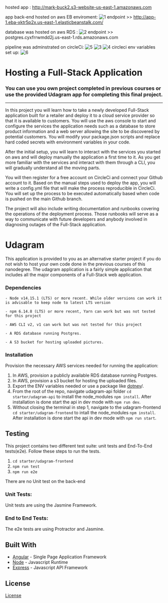hosted app : http://mark-buck2.s3-website-us-east-1.amazonaws.com

app back-end hosted on aws EB enviroment:
![1](https://user-images.githubusercontent.com/96624005/204115204-828d5330-cd32-454f-9f47-15d4a16a1055.PNG)
endpoint >> http://app-1.eba-xktr5p2x.us-east-1.elasticbeanstalk.com/

database was hosted on aws RDS :
![2](https://user-images.githubusercontent.com/96624005/204115238-b84e155c-e816-468f-a7dd-721b5027b75c.PNG)
endpoint >> postgres.cyxfrrwmdd2j.us-east-1.rds.amazonaws.com


pipeline was adminstrated on circleCi:
![5](https://user-images.githubusercontent.com/96624005/204115281-5e39730e-de54-4637-9457-03648d1a3bd3.PNG)
![3](https://user-images.githubusercontent.com/96624005/204115283-2881afcb-a0bb-423b-a6d0-8f0c90b2a3b8.PNG)
![4](https://user-images.githubusercontent.com/96624005/204115284-917e6cc8-55b2-4919-8d4c-0afb3ab1d93f.PNG)
circleci env variables set up:
![6](https://user-images.githubusercontent.com/96624005/204115323-da502e60-d006-4b8b-95a2-e3c09c91e6ba.PNG)


# Hosting a Full-Stack Application

### **You can use you own project completed in previous courses or use the provided Udagram app for completing this final project.**

---

In this project you will learn how to take a newly developed Full-Stack application built for a retailer and deploy it to a cloud service provider so that it is available to customers. You will use the aws console to start and configure the services the application needs such as a database to store product information and a web server allowing the site to be discovered by potential customers. You will modify your package.json scripts and replace hard coded secrets with environment variables in your code.

After the initial setup, you will learn to interact with the services you started on aws and will deploy manually the application a first time to it. As you get more familiar with the services and interact with them through a CLI, you will gradually understand all the moving parts.

You will then register for a free account on CircleCi and connect your Github account to it. Based on the manual steps used to deploy the app, you will write a config.yml file that will make the process reproducible in CircleCi. You will set up the process to be executed automatically based when code is pushed on the main Github branch.

The project will also include writing documentation and runbooks covering the operations of the deployment process. Those runbooks will serve as a way to communicate with future developers and anybody involved in diagnosing outages of the Full-Stack application.

# Udagram

This application is provided to you as an alternative starter project if you do not wish to host your own code done in the previous courses of this nanodegree. The udagram application is a fairly simple application that includes all the major components of a Full-Stack web application.

### Dependencies

```
- Node v14.15.1 (LTS) or more recent. While older versions can work it is advisable to keep node to latest LTS version

- npm 6.14.8 (LTS) or more recent, Yarn can work but was not tested for this project

- AWS CLI v2, v1 can work but was not tested for this project

- A RDS database running Postgres.

- A S3 bucket for hosting uploaded pictures.

```

### Installation

Provision the necessary AWS services needed for running the application:

1. In AWS, provision a publicly available RDS database running Postgres. <Place holder for link to classroom article>
1. In AWS, provision a s3 bucket for hosting the uploaded files. <Place holder for tlink to classroom article>
1. Export the ENV variables needed or use a package like [dotnev](https://www.npmjs.com/package/dotenv)/.
1. From the root of the repo, navigate udagram-api folder `cd starter/udagram-api` to install the node_modules `npm install`. After installation is done start the api in dev mode with `npm run dev`.
1. Without closing the terminal in step 1, navigate to the udagram-frontend `cd starter/udagram-frontend` to intall the node_modules `npm install`. After installation is done start the api in dev mode with `npm run start`.

## Testing

This project contains two different test suite: unit tests and End-To-End tests(e2e). Follow these steps to run the tests.

1. `cd starter/udagram-frontend`
1. `npm run test`
1. `npm run e2e`

There are no Unit test on the back-end

### Unit Tests:

Unit tests are using the Jasmine Framework.

### End to End Tests:

The e2e tests are using Protractor and Jasmine.

## Built With

-   [Angular](https://angular.io/) - Single Page Application Framework
-   [Node](https://nodejs.org) - Javascript Runtime
-   [Express](https://expressjs.com/) - Javascript API Framework

## License

[License](LICENSE.txt)

